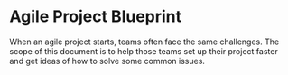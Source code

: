 # Agile Project Blueprint

When an agile project starts, teams often face the same challenges.
The scope of this document is to help those teams set up their project faster and get ideas of how to solve some common issues.






